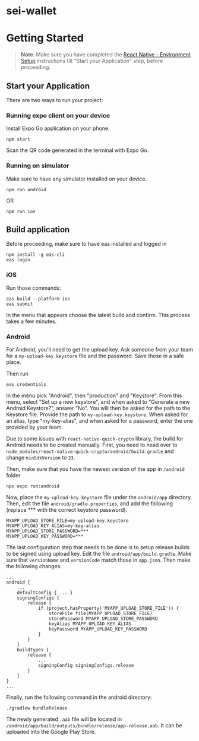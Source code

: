 # sei-wallet

# Getting Started

> **Note**: Make sure you have completed the [React Native - Environment Setup](https://reactnative.dev/docs/environment-setup) instructions till "Start your Application" step, before proceeding.

## Start your Application

There are two ways to run your project:

### Running expo client on your device

Install Expo Go application on your phone.

```
npm start
```

Scan the QR code generated in the terminal with Expo Go.

### Running on simulator

Make sure to have any simulator installed on your device.

```
npm run android
```

OR

```
npm run ios
```

## Build application

Before proceeding, make sure to have eas installed and logged in

```
npm install -g eas-cli
eas login
```

### iOS

Run those commands:

```
eas build --platform ios
eas submit
```

In the menu that appears choose the latest build and confirm. This process takes a few minutes.

### Android

For Android, you'll need to get the upload key. Ask someone from your team for a `my-upload-key.keystore` file and the password. Save those in a safe place.

Then run

```
eas credentials
```

In the menu pick "Android", then "production" and "Keystore".
From this menu, select "Set up a new keystore", and when asked to "Generate a new Android Keystore?", answer "No". You will then be asked for the path to the Keystore file. Provide the path to `my-upload-key.keystore`.
When asked for an alias, type "my-key-alias", and when asked for a password, enter the one provided by your team.

Due to some issues with `react-native-quick-crypto` library, the build for Android needs to be created manually.
First, you need to head over to `node_modules/react-native-quick-crypto/android/build.gradle` and change `minSdkVersion` to `23`.

Then, make sure that you have the newest version of the app in `/android` folder

```
npx expo run:android
```

Now, place the `my-upload-key.keystore` file under the `android/app` directory.
Then, edit the file `android/gradle.properties`, and add the following (replace \*\*\* with the correct keystore password).

```
MYAPP_UPLOAD_STORE_FILE=my-upload-key.keystore
MYAPP_UPLOAD_KEY_ALIAS=my-key-alias
MYAPP_UPLOAD_STORE_PASSWORD=***
MYAPP_UPLOAD_KEY_PASSWORD=***
```

The last configuration step that needs to be done is to setup release builds to be signed using upload key. Edit the file `android/app/build.gradle`. Make sure that `versionName` and `versionCode` match those in `app.json`. Then make the following changes:

```
...
android {
    ...
    defaultConfig { ... }
    signingConfigs {
        release {
            if (project.hasProperty('MYAPP_UPLOAD_STORE_FILE')) {
                storeFile file(MYAPP_UPLOAD_STORE_FILE)
                storePassword MYAPP_UPLOAD_STORE_PASSWORD
                keyAlias MYAPP_UPLOAD_KEY_ALIAS
                keyPassword MYAPP_UPLOAD_KEY_PASSWORD
            }
        }
    }
    buildTypes {
        release {
            ...
            signingConfig signingConfigs.release
        }
    }
}
...
```

Finally, run the following command in the android directory:

```
./gradlew bundleRelease
```

The newly generated `.aab` file will be located in `/android/app/build/outputs/bundle/release/app-release.aab`. It can be uploaded into the Google Play Store.
